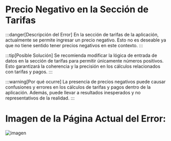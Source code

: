 # Precio Negativo en la Sección de Tarifas

:::danger[Descripción del Error]
En la sección de tarifas de la aplicación, actualmente se permite ingresar un precio negativo. Esto no es deseable ya que no tiene sentido tener precios negativos en este contexto.
:::

:::tip[Posible Solución]
Se recomienda modificar la lógica de entrada de datos en la sección de tarifas para permitir únicamente números positivos. Esto garantizará la coherencia y la precisión en los cálculos relacionados con tarifas y pagos.
:::

:::warning[Por qué ocurre]
La presencia de precios negativos puede causar confusiones y errores en los cálculos de tarifas y pagos dentro de la aplicación. Además, puede llevar a resultados inesperados y no representativos de la realidad.
:::


# Imagen de la Página Actual del Error:
![imagen](./img/d4.png)


